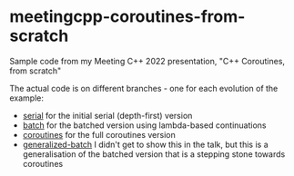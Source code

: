 # meetingcpp-coroutines-from-scratch
Sample code from my Meeting C++ 2022 presentation, "C++ Coroutines, from scratch"


The actual code is on different branches - one for each evolution of the example:

* [serial](https://github.com/philsquared/meetingcpp-coroutines-from-scratch/tree/serial) for the initial serial (depth-first) version
* [batch](https://github.com/philsquared/meetingcpp-coroutines-from-scratch/tree/batch) for the batched version using lambda-based continuations
* [coroutines](https://github.com/philsquared/meetingcpp-coroutines-from-scratch/tree/coroutines) for the full coroutines version
* [generalized-batch](https://github.com/philsquared/meetingcpp-coroutines-from-scratch/tree/generalized-batch) I didn't get to show this in the talk, but this is a generalisation of the batched version that is a stepping stone towards coroutines
